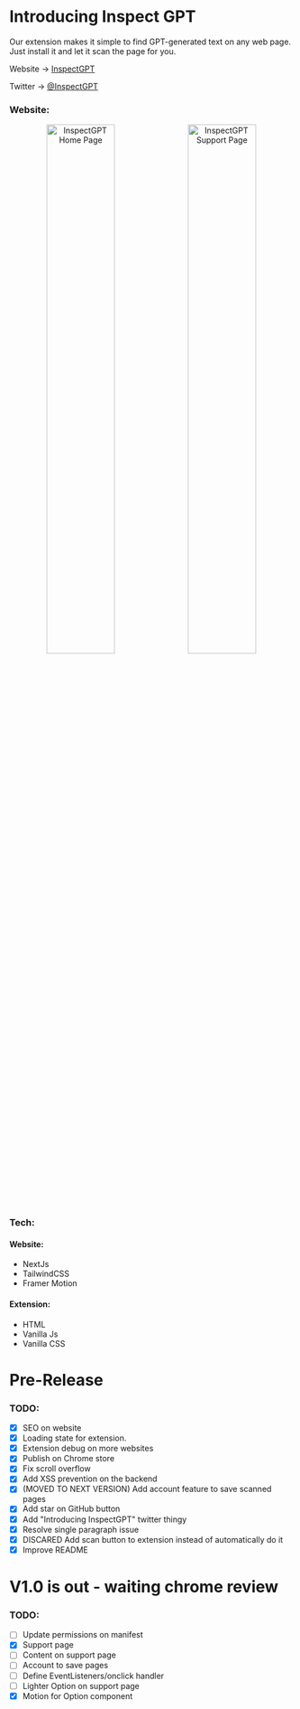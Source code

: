 # Introducing Inspect GPT

Our extension makes it simple to find GPT-generated text on any web page. Just install it and let it scan the page for you.

Website → [ InspectGPT ](https://inspectgpt.com)

Twitter → [ @InspectGPT ](https://twitter.com/inspectgpt)

### Website:

<p align="center">
<img alt="InspectGPT Home Page" src="https://github.com/adomaitisc/inspect-gpt/blob/main/readme-images/screenshot-home.png?raw=true" width="49%"> <img alt="InspectGPT Support Page" src="https://github.com/adomaitisc/inspect-gpt/blob/main/readme-images/screenshot-support.png?raw=true" width="49%">
</p>

### Tech:

#### Website:

- NextJs
- TailwindCSS
- Framer Motion

#### Extension:

- HTML
- Vanilla Js
- Vanilla CSS

# Pre-Release

### TODO:

- [x] SEO on website
- [x] Loading state for extension.
- [x] Extension debug on more websites
- [x] Publish on Chrome store
- [x] Fix scroll overflow
- [x] Add XSS prevention on the backend
- [x] (MOVED TO NEXT VERSION) Add account feature to save scanned pages
- [x] Add star on GitHub button
- [x] Add "Introducing InspectGPT" twitter thingy
- [x] Resolve single paragraph issue
- [x] DISCARED Add scan button to extension instead of automatically do it
- [x] Improve README

# V1.0 is out - waiting chrome review

### TODO:

- [ ] Update permissions on manifest
- [x] Support page
- [ ] Content on support page
- [ ] Account to save pages
- [ ] Define EventListeners/onclick handler
- [ ] Lighter Option on support page
- [x] Motion for Option component

